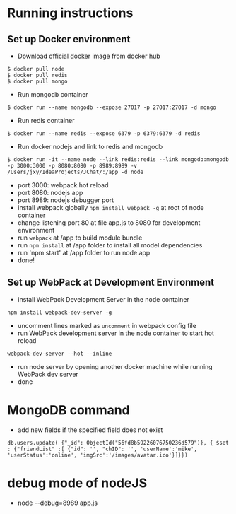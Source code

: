 Running instructions
===============================================
Set up Docker environment
-----------------------------------------------
- Download official docker image from docker hub
```
$ docker pull node
$ docker pull redis
$ docker pull mongo
```
- Run mongodb container
```
$ docker run --name mongodb --expose 27017 -p 27017:27017 -d mongo
```
- Run redis container
```
$ docker run --name redis --expose 6379 -p 6379:6379 -d redis
```
- Run docker nodejs and link to redis and mongodb
```
$ docker run -it --name node --link redis:redis --link mongodb:mongodb -p 3000:3000 -p 8080:8080 -p 8989:8989 -v /Users/jxy/IdeaProjects/JChat/:/app -d node
```
 - port 3000: webpack hot reload
 - port 8080: nodejs app
 - port 8989: nodejs debugger port
- install webpack globally `npm install webpack -g` at root of node container
- change listening port 80 at file app.js to 8080 for development environment
- run `webpack` at /app to build module bundle
- run `npm install` at /app folder to install all model dependencies
- run 'npm start' at /app folder to run node app
- done!

Set up WebPack at Development Environment
------------------------------------------------
- install WebPack Development Server in the node container
```
npm install webpack-dev-server -g
```
- uncomment lines marked as `uncomment` in webpack config file
- run WebPack development server in the node container to start hot reload
```
webpack-dev-server --hot --inline
```
- run node server by opening another docker machine while running WebPack dev server
- done

MongoDB command
================================================
- add new fields if the specified field does not exist
```
db.users.update( {"_id": ObjectId("56fd8b59226076750236d579")}, { $set : {"friendList" :[ {"id": '', "chID": '', 'userName':'mike', 'userStatus':'online', 'imgSrc':'/images/avatar.ico'}]}})
```

debug mode of nodeJS
================================================
- node --debug=8989 app.js
